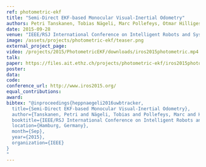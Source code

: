 ```yaml
---
ref: photometric-ekf
title: "Semi-Direct EKF-based Monocular Visual-Inertial Odometry"
authors: Petri Tanskanen, Tobias Nägeli, Marc Pollefeys, Otmar Hilliges
date: 2015-09-28
venue: "IEEE/RSJ International Conference on Intelligent Robots and Systems (IROS)"
image: /assets/projects/photometric-ekf/teaser.png
external_project_page: 
video: /projects/2015/PhotometricEKF/downloads/iros2015photometric.mp4
talk: 
paper: https://files.ait.ethz.ch/projects/photometric-ekf/iros2015photometric.pdf
poster: 
data: 
code: 
conference_url: http://www.iros2015.org/
equal_contributions: 
award: 
bibtex: "@inproceedings{heppnaegeli2016uwbtracker,
  title={Semi-Direct EKF-based Monocular Visual-Inertial Odometry},
  author={Tanskanen, Petri and Nägeli, Tobias and Pollefeys, Marc and Hilliges, Otmar},
  booktitle={IEEE/RSJ International Conference on Intelligent Robots and Systems (IROS)},
  location={Hamburg, Germany},
  month={Sep},
  year={2015},
  organization={IEEE}
}
"
---
```

